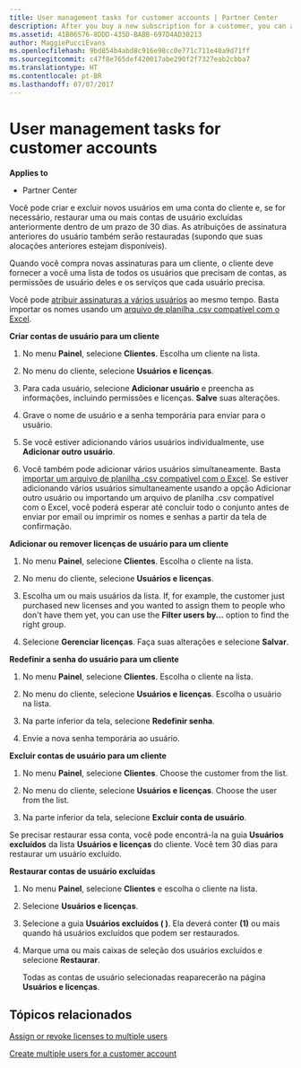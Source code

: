 ```yaml
---
title: User management tasks for customer accounts | Partner Center
description: After you buy a new subscription for a customer, you can assign licenses to specific users.
ms.assetid: 41B06576-8DDD-435D-BABB-697D4AD30213
author: MaggiePucciEvans
ms.openlocfilehash: 9bd854b4abd8c916e98cc0e771c711e40a9d71ff
ms.sourcegitcommit: c47f8e765def420017abe290f2f7327eab2cbba7
ms.translationtype: HT
ms.contentlocale: pt-BR
ms.lasthandoff: 07/07/2017
---
```

# <a name="user-management-tasks-for-customer-accounts"></a>User management tasks for customer accounts

**Applies to**

-  Partner Center



Você pode criar e excluir novos usuários em uma conta do cliente e, se for necessário, restaurar uma ou mais contas de usuário excluídas anteriormente dentro de um prazo de 30 dias. As atribuições de assinatura anteriores do usuário também serão restauradas (supondo que suas alocações anteriores estejam disponíveis).

Quando você compra novas assinaturas para um cliente, o cliente deve fornecer a você uma lista de todos os usuários que precisam de contas, as permissões de usuário deles e os serviços que cada usuário precisa.  

Você pode [atribuir assinaturas a vários usuários](bulk-license-provisioning-for-multiple-users.md) ao mesmo tempo. Basta importar os nomes usando um [arquivo de planilha .csv compatível com o Excel](adding-multiple-users-to-a-customer-account.md).

<a href="" id="createuseraccounts"></a>
**Criar contas de usuário para um cliente**

1.  No menu **Painel**, selecione **Clientes**. Escolha um cliente na lista.

2.  No menu do cliente, selecione **Usuários e licenças**.

3.  Para cada usuário, selecione **Adicionar usuário** e preencha as informações, incluindo permissões e licenças. **Salve** suas alterações.

4.  Grave o nome de usuário e a senha temporária para enviar para o usuário. 

5.  Se você estiver adicionando vários usuários individualmente, use **Adicionar outro usuário**. 

6. Você também pode adicionar vários usuários simultaneamente. Basta [importar um arquivo de planilha .csv compatível com o Excel](adding-multiple-users-to-a-customer-account.md). Se estiver adicionando vários usuários simultaneamente usando a opção Adicionar outro usuário ou importando um arquivo de planilha .csv compatível com o Excel, você poderá esperar até concluir todo o conjunto antes de enviar por email ou imprimir os nomes e senhas a partir da tela de confirmação.

<a href="" id="userlicensing"></a>
**Adicionar ou remover licenças de usuário para um cliente**

1.  No menu **Painel**, selecione **Clientes**. Escolha o cliente na lista.

2.  No menu do cliente, selecione **Usuários e licenças**.

3.  Escolha um ou mais usuários da lista. If, for example, the customer just purchased new licenses and you wanted to assign them to people who don't have them yet, you can use the **Filter users by...** option to find the right group.

4.  Selecione **Gerenciar licenças**. Faça suas alterações e selecione **Salvar**.

<a href="" id="resetpassword"></a>
**Redefinir a senha do usuário para um cliente**

1.  No menu **Painel**, selecione **Clientes**. Escolha o cliente na lista.

2.  No menu do cliente, selecione **Usuários e licenças**. Escolha o usuário na lista.

3.  Na parte inferior da tela, selecione **Redefinir senha**. 

4.  Envie a nova senha temporária ao usuário.

<a href="" id="deleteuseraccounts"></a>
**Excluir contas de usuário para um cliente**

1.  No menu **Painel**, selecione **Clientes**. Choose the customer from the list.

2.  No menu do cliente, selecione **Usuários e licenças**. Choose the user from the list.

3.  Na parte inferior da tela, selecione **Excluir conta de usuário**.

Se precisar restaurar essa conta, você pode encontrá-la na guia **Usuários excluídos** da lista **Usuários e licenças** do cliente. Você tem 30 dias para restaurar um usuário excluído.

<a href="" id="restoreuseraccounts"></a>
**Restaurar contas de usuário excluídas**

1.  No menu **Painel**, selecione **Clientes** e escolha o cliente na lista.

2.  Selecione **Usuários e licenças**.

3.  Selecione a guia **Usuários excluídos ( )**. Ela deverá conter **(1)** ou mais quando há usuários excluídos que podem ser restaurados.

4.  Marque uma ou mais caixas de seleção dos usuários excluídos e selecione **Restaurar**.

    Todas as contas de usuário selecionadas reaparecerão na página **Usuários e licenças**.

## <a name="related-topics"></a>Tópicos relacionados


[Assign or revoke licenses to multiple users](bulk-license-provisioning-for-multiple-users.md)

[Create multiple users for a customer account](adding-multiple-users-to-a-customer-account.md)

 

 



